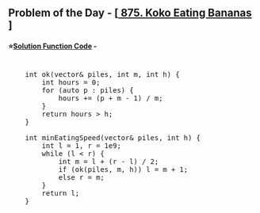 ## Problem of the Day - [<a href="https://leetcode.com/problems/koko-eating-bananas/description/"> 875. Koko Eating Bananas </a>]


#### ⭐<ins>Solution Function Code</ins> -
<pre>

    int ok(vector<int>& piles, int m, int h) {
        int hours = 0;
        for (auto p : piles) {
            hours += (p + m - 1) / m;
        }
        return hours > h;
    }
    
    int minEatingSpeed(vector<int>& piles, int h) {
        int l = 1, r = 1e9;
        while (l < r) {
            int m = l + (r - l) / 2;
            if (ok(piles, m, h)) l = m + 1;
            else r = m;
        }
        return l;
    }
</pre>
